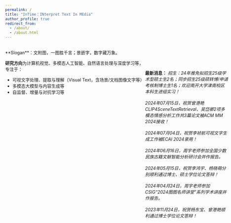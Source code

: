 ```yaml
---
permalink: /
title: "InTime：INterpret Text In MEdia"
author_profile: true
redirect_from: 
  - /about/
  - /about.html
---  
```

<br>
**Slogan**：文附图，一图胜千言；景嵌字，数字藏万象。  
  
**研究方向**为计算机视觉、多模态人工智能、自然语言处理与深度学习等，<br>
专注于：
+ 可视文字处理、提取与理解（Visual Text，含场景/文档图像文字等）   
+ 多模态大模型与内容生成等 
+ 自监督、增量与对抗学习等<br>

<style>
  .news{
    position: absolute;
    top: 7%;
    right: 1%;
    width: 28%;
  }
  .map{
    width: 75%;
  }
  @media screen and (max-width: 800px) {
    .news {
      position: static;
      width: auto;
    }
    .map{
      width: auto;
    }
  }
</style>

<div class="map">
  <script type="text/javascript" id="clustrmaps" src="//clustrmaps.com/map_v2.js?d=IZ9pPSCretfEwjCp7s_Fm8UrWtt2kUvApAL5BtbtCBA&cl=ffffff&w=a"></script>
</div>

<div class="news">
    <strong>最新消息：</strong>
    <em>招生：24年推免拟招生25级学术型硕士生2名；同步招生25级硕转博/申请考核制博士生1名；欢迎南开大学津南校区本科生进组实习！<em><br><br>
    <em>2024年07月15日，祝贺曾港艳CLIP4SceneTextRetrieval、吴岱卿2项多模态情感分析工作共3篇论文被ACM MM 2024接收！</em><br><br>
    <em>2024年07月04日，祝贺李祯航可视文字生成工作被ECAI 2024录用！</em><br><br>
    <em>2024年06月16日，周宇老师参加全国少数民族古籍文献智能分析研讨会并作报告。</em><br><br>
    <em>2024年05月15日，祝贺李鸿宇、杨晓萌分别顺利通过博士、硕士学位论文答辩！</em><br><br>
    <em>2024年04月24日，周宇老师参加CSIG“2024图图名师讲堂”系列学术讲座并作报告。</em><br><br>    
    <em>2023年11月24日，祝贺杨东宝、曾港艳顺利通过博士学位论文答辩！</em><br><br>
